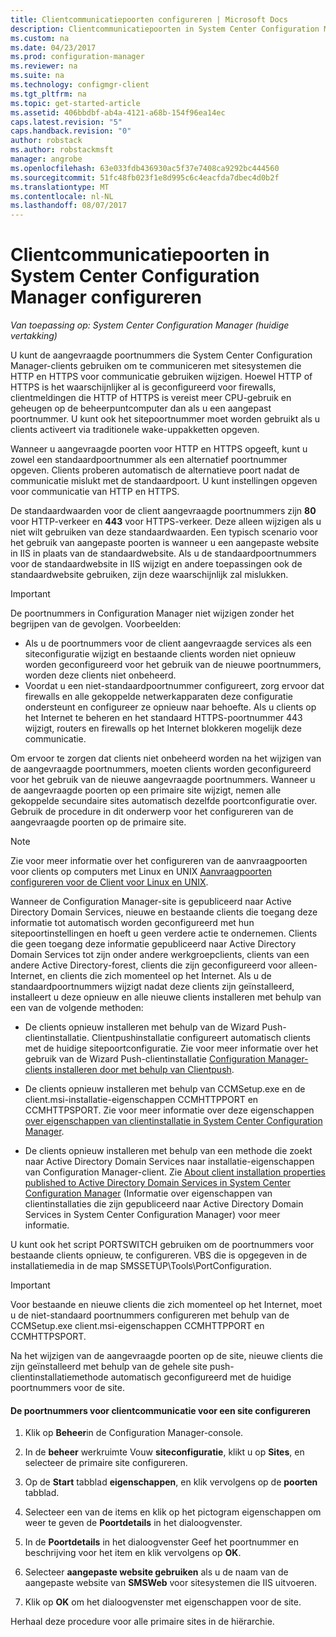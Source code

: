 ```yaml
---
title: Clientcommunicatiepoorten configureren | Microsoft Docs
description: Clientcommunicatiepoorten in System Center Configuration Manager instellen.
ms.custom: na
ms.date: 04/23/2017
ms.prod: configuration-manager
ms.reviewer: na
ms.suite: na
ms.technology: configmgr-client
ms.tgt_pltfrm: na
ms.topic: get-started-article
ms.assetid: 406bbdbf-ab4a-4121-a68b-154f96ea14ec
caps.latest.revision: "5"
caps.handback.revision: "0"
author: robstack
ms.author: robstackmsft
manager: angrobe
ms.openlocfilehash: 63e033fdb436930ac5f37e7408ca9292bc444560
ms.sourcegitcommit: 51fc48fb023f1e8d995c6c4eacfda7dbec4d0b2f
ms.translationtype: MT
ms.contentlocale: nl-NL
ms.lasthandoff: 08/07/2017
---
```

# <a name="how-to-configure-client-communication-ports-in-system-center-configuration-manager"></a>Clientcommunicatiepoorten in System Center Configuration Manager configureren

*Van toepassing op: System Center Configuration Manager (huidige vertakking)*

U kunt de aangevraagde poortnummers die System Center Configuration Manager-clients gebruiken om te communiceren met sitesystemen die HTTP en HTTPS voor communicatie gebruiken wijzigen. Hoewel HTTP of HTTPS is het waarschijnlijker al is geconfigureerd voor firewalls, clientmeldingen die HTTP of HTTPS is vereist meer CPU-gebruik en geheugen op de beheerpuntcomputer dan als u een aangepast poortnummer. U kunt ook het sitepoortnummer moet worden gebruikt als u clients activeert via traditionele wake-uppakketten opgeven.  

 Wanneer u aangevraagde poorten voor HTTP en HTTPS opgeeft, kunt u zowel een standaardpoortnummer als een alternatief poortnummer opgeven. Clients proberen automatisch de alternatieve poort nadat de communicatie mislukt met de standaardpoort. U kunt instellingen opgeven voor communicatie van HTTP en HTTPS.  

 De standaardwaarden voor de client aangevraagde poortnummers zijn **80** voor HTTP-verkeer en **443** voor HTTPS-verkeer. Deze alleen wijzigen als u niet wilt gebruiken van deze standaardwaarden. Een typisch scenario voor het gebruik van aangepaste poorten is wanneer u een aangepaste website in IIS in plaats van de standaardwebsite. Als u de standaardpoortnummers voor de standaardwebsite in IIS wijzigt en andere toepassingen ook de standaardwebsite gebruiken, zijn deze waarschijnlijk zal mislukken.  

> [!IMPORTANT]  
>  De poortnummers in Configuration Manager niet wijzigen zonder het begrijpen van de gevolgen. Voorbeelden:  
>   
>  -   Als u de poortnummers voor de client aangevraagde services als een siteconfiguratie wijzigt en bestaande clients worden niet opnieuw worden geconfigureerd voor het gebruik van de nieuwe poortnummers, worden deze clients niet onbeheerd.  
> -   Voordat u een niet-standaardpoortnummer configureert, zorg ervoor dat firewalls en alle gekoppelde netwerkapparaten deze configuratie ondersteunt en configureer ze opnieuw naar behoefte. Als u clients op het Internet te beheren en het standaard HTTPS-poortnummer 443 wijzigt, routers en firewalls op het Internet blokkeren mogelijk deze communicatie.  

 Om ervoor te zorgen dat clients niet onbeheerd worden na het wijzigen van de aangevraagde poortnummers, moeten clients worden geconfigureerd voor het gebruik van de nieuwe aangevraagde poortnummers. Wanneer u de aangevraagde poorten op een primaire site wijzigt, nemen alle gekoppelde secundaire sites automatisch dezelfde poortconfiguratie over. Gebruik de procedure in dit onderwerp voor het configureren van de aangevraagde poorten op de primaire site.  

> [!NOTE]  
>  Zie voor meer informatie over het configureren van de aanvraagpoorten voor clients op computers met Linux en UNIX [Aanvraagpoorten configureren voor de Client voor Linux en UNIX](../../../core/clients/deploy/deploy-clients-to-unix-and-linux-servers.md#BKMK_ConfigLnUClientCommuincations).  

 Wanneer de Configuration Manager-site is gepubliceerd naar Active Directory Domain Services, nieuwe en bestaande clients die toegang deze informatie tot automatisch worden geconfigureerd met hun sitepoortinstellingen en hoeft u geen verdere actie te ondernemen. Clients die geen toegang deze informatie gepubliceerd naar Active Directory Domain Services tot zijn onder andere werkgroepclients, clients van een andere Active Directory-forest, clients die zijn geconfigureerd voor alleen-Internet, en clients die zich momenteel op het Internet. Als u de standaardpoortnummers wijzigt nadat deze clients zijn geïnstalleerd, installeert u deze opnieuw en alle nieuwe clients installeren met behulp van een van de volgende methoden:  

-   De clients opnieuw installeren met behulp van de Wizard Push-clientinstallatie. Clientpushinstallatie configureert automatisch clients met de huidige sitepoortconfiguratie. Zie voor meer informatie over het gebruik van de Wizard Push-clientinstallatie [Configuration Manager-clients installeren door met behulp van Clientpush](../../../core/clients/deploy/deploy-clients-to-windows-computers.md#BKMK_ClientPush).  

-   De clients opnieuw installeren met behulp van CCMSetup.exe en de client.msi-installatie-eigenschappen CCMHTTPPORT en CCMHTTPSPORT. Zie voor meer informatie over deze eigenschappen [over eigenschappen van clientinstallatie in System Center Configuration Manager](../../../core/clients/deploy/about-client-installation-properties.md).  

-   De clients opnieuw installeren met behulp van een methode die zoekt naar Active Directory Domain Services naar installatie-eigenschappen van Configuration Manager-client. Zie [About client installation properties published to Active Directory Domain Services in System Center Configuration Manager](../../../core/clients/deploy/about-client-installation-properties-published-to-active-directory-domain-services.md) (Informatie over eigenschappen van clientinstallaties die zijn gepubliceerd naar Active Directory Domain Services in System Center Configuration Manager) voor meer informatie.  

 U kunt ook het script PORTSWITCH gebruiken om de poortnummers voor bestaande clients opnieuw, te configureren. VBS die is opgegeven in de installatiemedia in de map SMSSETUP\Tools\PortConfiguration.  

> [!IMPORTANT]  
>  Voor bestaande en nieuwe clients die zich momenteel op het Internet, moet u de niet-standaard poortnummers configureren met behulp van de CCMSetup.exe client.msi-eigenschappen CCMHTTPPORT en CCMHTTPSPORT.  

 Na het wijzigen van de aangevraagde poorten op de site, nieuwe clients die zijn geïnstalleerd met behulp van de gehele site push-clientinstallatiemethode automatisch geconfigureerd met de huidige poortnummers voor de site.  

#### <a name="to-configure-the-client-communication-port-numbers-for-a-site"></a>De poortnummers voor clientcommunicatie voor een site configureren  

1.  Klik op **Beheer**in de Configuration Manager-console.  

2.  In de **beheer** werkruimte Vouw **siteconfiguratie**, klikt u op **Sites**, en selecteer de primaire site configureren.  

3.  Op de **Start** tabblad **eigenschappen**, en klik vervolgens op de **poorten** tabblad.  

4.  Selecteer een van de items en klik op het pictogram eigenschappen om weer te geven de **Poortdetails** in het dialoogvenster.  

5.  In de **Poortdetails** in het dialoogvenster Geef het poortnummer en beschrijving voor het item en klik vervolgens op **OK**.  

6.  Selecteer **aangepaste website gebruiken** als u de naam van de aangepaste website van **SMSWeb** voor sitesystemen die IIS uitvoeren.  

7.  Klik op **OK** om het dialoogvenster met eigenschappen voor de site.  

 Herhaal deze procedure voor alle primaire sites in de hiërarchie.
